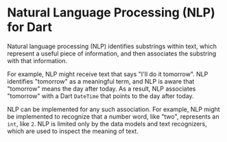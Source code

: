 # Natural Language Processing (NLP) for Dart
Natural language processing (NLP) identifies substrings within text, which represent a useful piece
of information, and then associates the substring with that information.

For example, NLP might receive text that says "I'll do it tomorrow". NLP identifies "tomorrow" as
a meaningful term, and NLP is aware that "tomorrow" means the day after today. As a result, NLP
associates "tomorrow" with a Dart `DateTime` that points to the day after today.

NLP can be implemented for any such association. For example, NLP might be implemented to recognize
that a number word, like "two", represents an `int`, like `2`. NLP is limited only by the data
models and text recognizers, which are used to inspect the meaning of text.